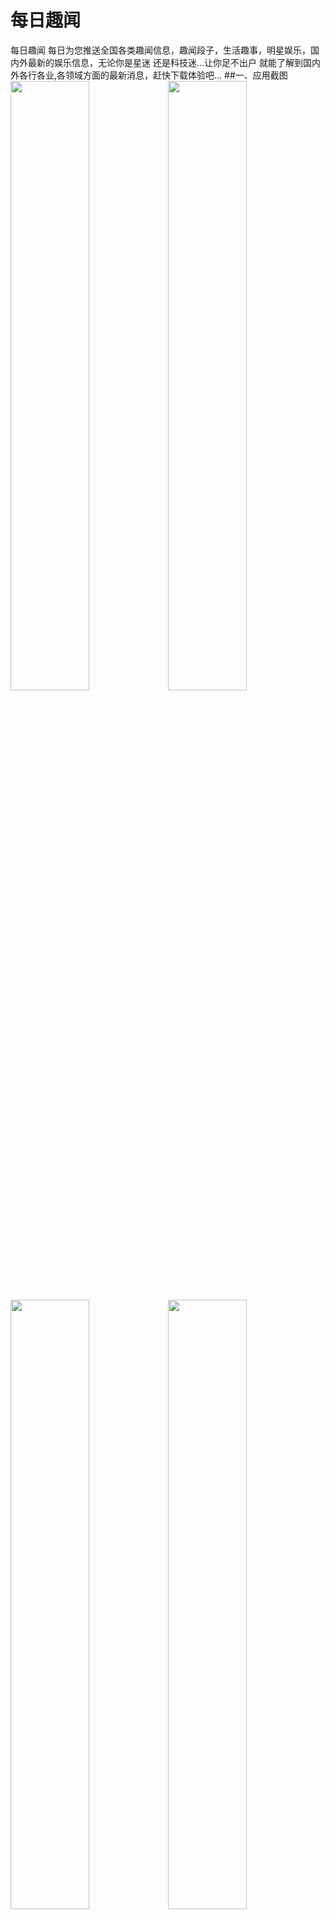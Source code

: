 # 每日趣闻
每日趣闻 每日为您推送全国各类趣闻信息，趣闻段子，生活趣事，明星娱乐，国内外最新的娱乐信息，无论你是星迷 还是科技迷...让你足不出户 就能了解到国内外各行各业,各领域方面的最新消息，赶快下载体验吧...
##一、应用截图
<a href="screenshot/1.jpg"><img src="screenshot/1.jpg" width="50%"/></a><a href="screenshot/2.jpg"><img src="screenshot/2.jpg" width="50%"/><a/>
<a href="screenshot/3.jpg"><img src="screenshot/3.jpg" width="50%"/><a/><a href="screenshot/4.jpg"><img src="screenshot/4.jpg" width="50%"/><a/>
##二、项目技术框架
1,应用数据：聚合数据<br>
2,应用后台：Bmob<br>
3,图片加载：Picasso<br>
4,上拉刷新下拉加载：Android-PullToRefresh<br>
5,圆形头像：android-shape-imageview<br>
6,项目整体UI风格： Material Design<br>
7,短信验证码：Mob SMSSDK<br>
8,分享功能:Mob ShareSDK<br>
##三、About Me 
1,邮箱:1356798719@qq.com<br>
2,CSDN博客：[http://blog.csdn.net/kkijhuybjju?viewmode=contents](http://blog.csdn.net/kkijhuybjju?viewmode=contents)<br>
##四、声明
  数据接口来源聚合数据，仅用于非商业用途，如做为商业使用，请自行联系接口提供方。本人概不负责。
